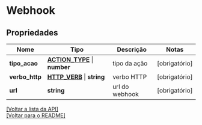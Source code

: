 # Webhook

## Propriedades
Nome | Tipo | Descrição | Notas
------------ | ------------- | ------------- | -------------
**tipo_acao** | [**ACTION_TYPE**](../../models/webhook/ACTION_TYPE.md) \| **number** | tipo da ação | [obrigatório] 
**verbo_http** | [**HTTP_VERB**](../../models/webhook/HTTP_VERB.md) \| **string** | verbo HTTP | [obrigatório] 
**url** | **string** | url do webhook | [obrigatório] 

[[Voltar a lista da API]](../../../README.md#Documentação-para-os-Endpoints-da-API)    
[[Voltar para o README]](../../../README.md#Intima.ai---SDK-NodeJS)
